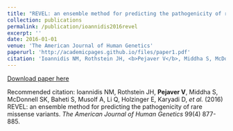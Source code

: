 ```yaml
---
title: "REVEL: an ensemble method for predicting the pathogenicity of rare missense variants"
collection: publications
permalink: /publication/ioannidis2016revel
excerpt: ''
date: 2016-01-01
venue: 'The American Journal of Human Genetics'
paperurl: 'http://academicpages.github.io/files/paper1.pdf'
citation: 'Ioannidis NM, Rothstein JH, <b>Pejaver V</b>, Middha S, McDonnell SK, Baheti S, Musolf A, Li Q, Holzinger E, Karyadi D, <i>et al.</i> (2016) REVEL: an ensemble method for predicting the pathogenicity of rare missense variants. <i>The American Journal of Human Genetics</i> 99(4) 877-885.'
---
```

[Download paper here](http://academicpages.github.io/files/paper1.pdf)

Recommended citation: Ioannidis NM, Rothstein JH, <b>Pejaver V</b>, Middha S, McDonnell SK, Baheti S, Musolf A, Li Q, Holzinger E, Karyadi D, <i>et al.</i> (2016) REVEL: an ensemble method for predicting the pathogenicity of rare missense variants. <i>The American Journal of Human Genetics</i> 99(4) 877-885.
